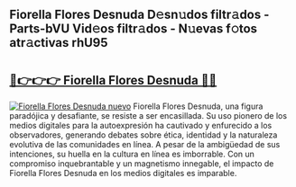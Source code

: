 ## Fiorella Flores Desnuda D𝚎sn𝚞dos filtr𝚊dos - Parts-bVU Vid𝚎os filtr𝚊dos - N𝚞evas f𝚘tos atr𝚊ctivas rhU95

# <h2><a href="http://mb7t6di.tromn.icu/?c=Fiorella+Flores+Desnuda">🔗👉👉👉 Fiorella Flores Desnuda 🔗🔗</a></h2>

[![Fiorella Flores Desnuda nuevo](https://i.imgur.com/pEAQMta.gif)](http://mb7t6di.tromn.icu/?c=Fiorella+Flores+Desnuda)
Fiorella Flores Desnuda, una figura paradójica y desafiante, se resiste a ser encasillada. Su uso pionero de los medios digitales para la autoexpresión ha cautivado y enfurecido a los observadores, generando debates sobre ética, identidad y la naturaleza evolutiva de las comunidades en línea. A pesar de la ambigüedad de sus intenciones, su huella en la cultura en línea es imborrable. Con un compromiso inquebrantable y un magnetismo innegable, el impacto de Fiorella Flores Desnuda en los medios digitales es imparable.
